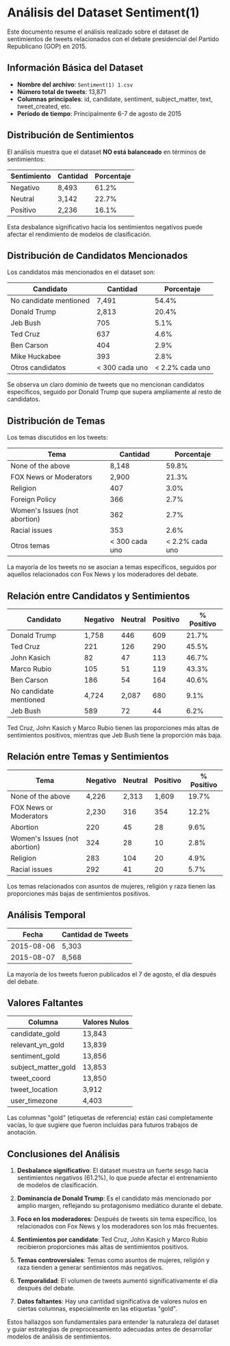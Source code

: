 # Análisis del Dataset Sentiment(1)

Este documento resume el análisis realizado sobre el dataset de sentimientos de tweets relacionados con el debate presidencial del Partido Republicano (GOP) en 2015.

## Información Básica del Dataset

- **Nombre del archivo**: `Sentiment(1) 1.csv`
- **Número total de tweets**: 13,871
- **Columnas principales**: id, candidate, sentiment, subject_matter, text, tweet_created, etc.
- **Período de tiempo**: Principalmente 6-7 de agosto de 2015

## Distribución de Sentimientos

El análisis muestra que el dataset **NO está balanceado** en términos de sentimientos:

| Sentimiento | Cantidad | Porcentaje |
|-------------|----------|------------|
| Negativo    | 8,493    | 61.2%      |
| Neutral     | 3,142    | 22.7%      |
| Positivo    | 2,236    | 16.1%      |

Esta desbalance significativo hacia los sentimientos negativos puede afectar el rendimiento de modelos de clasificación.

## Distribución de Candidatos Mencionados

Los candidatos más mencionados en el dataset son:

| Candidato                 | Cantidad | Porcentaje |
|---------------------------|----------|------------|
| No candidate mentioned    | 7,491    | 54.4%      |
| Donald Trump              | 2,813    | 20.4%      |
| Jeb Bush                  | 705      | 5.1%       |
| Ted Cruz                  | 637      | 4.6%       |
| Ben Carson                | 404      | 2.9%       |
| Mike Huckabee             | 393      | 2.8%       |
| Otros candidatos          | < 300 cada uno | < 2.2% cada uno |

Se observa un claro dominio de tweets que no mencionan candidatos específicos, seguido por Donald Trump que supera ampliamente al resto de candidatos.

## Distribución de Temas

Los temas discutidos en los tweets:

| Tema                               | Cantidad | Porcentaje |
|------------------------------------|----------|------------|
| None of the above                  | 8,148    | 59.8%      |
| FOX News or Moderators             | 2,900    | 21.3%      |
| Religion                           | 407      | 3.0%       |
| Foreign Policy                     | 366      | 2.7%       |
| Women's Issues (not abortion)      | 362      | 2.7%       |
| Racial issues                      | 353      | 2.6%       |
| Otros temas                        | < 300 cada uno | < 2.2% cada uno |

La mayoría de los tweets no se asocian a temas específicos, seguidos por aquellos relacionados con Fox News y los moderadores del debate.

## Relación entre Candidatos y Sentimientos

| Candidato | Negativo | Neutral | Positivo | % Positivo |
|-----------|----------|---------|----------|------------|
| Donald Trump | 1,758 | 446 | 609 | 21.7% |
| Ted Cruz | 221 | 126 | 290 | 45.5% |
| John Kasich | 82 | 47 | 113 | 46.7% |
| Marco Rubio | 105 | 51 | 119 | 43.3% |
| Ben Carson | 186 | 54 | 164 | 40.6% |
| No candidate mentioned | 4,724 | 2,087 | 680 | 9.1% |
| Jeb Bush | 589 | 72 | 44 | 6.2% |

Ted Cruz, John Kasich y Marco Rubio tienen las proporciones más altas de sentimientos positivos, mientras que Jeb Bush tiene la proporción más baja.

## Relación entre Temas y Sentimientos

| Tema | Negativo | Neutral | Positivo | % Positivo |
|------|----------|---------|----------|------------|
| None of the above | 4,226 | 2,313 | 1,609 | 19.7% |
| FOX News or Moderators | 2,230 | 316 | 354 | 12.2% |
| Abortion | 220 | 45 | 28 | 9.6% |
| Women's Issues (not abortion) | 324 | 28 | 10 | 2.8% |
| Religion | 283 | 104 | 20 | 4.9% |
| Racial issues | 292 | 41 | 20 | 5.7% |

Los temas relacionados con asuntos de mujeres, religión y raza tienen las proporciones más bajas de sentimientos positivos.

## Análisis Temporal

| Fecha | Cantidad de Tweets |
|-------|-------------------|
| 2015-08-06 | 5,303 |
| 2015-08-07 | 8,568 |

La mayoría de los tweets fueron publicados el 7 de agosto, el día después del debate.

## Valores Faltantes

| Columna | Valores Nulos |
|---------|---------------|
| candidate_gold | 13,843 |
| relevant_yn_gold | 13,839 |
| sentiment_gold | 13,856 |
| subject_matter_gold | 13,853 |
| tweet_coord | 13,850 |
| tweet_location | 3,912 |
| user_timezone | 4,403 |

Las columnas "gold" (etiquetas de referencia) están casi completamente vacías, lo que sugiere que fueron incluidas para futuros trabajos de anotación.

## Conclusiones del Análisis

1. **Desbalance significativo**: El dataset muestra un fuerte sesgo hacia sentimientos negativos (61.2%), lo que puede afectar el entrenamiento de modelos de clasificación.

2. **Dominancia de Donald Trump**: Es el candidato más mencionado por amplio margen, reflejando su protagonismo mediático durante el debate.

3. **Foco en los moderadores**: Después de tweets sin tema específico, los relacionados con Fox News y los moderadores son los más frecuentes.

4. **Sentimientos por candidato**: Ted Cruz, John Kasich y Marco Rubio recibieron proporciones más altas de sentimientos positivos.

5. **Temas controversiales**: Temas como asuntos de mujeres, religión y raza tienden a generar sentimientos más negativos.

6. **Temporalidad**: El volumen de tweets aumentó significativamente el día después del debate.

7. **Datos faltantes**: Hay una cantidad significativa de valores nulos en ciertas columnas, especialmente en las etiquetas "gold".

Estos hallazgos son fundamentales para entender la naturaleza del dataset y guiar estrategias de preprocesamiento adecuadas antes de desarrollar modelos de análisis de sentimientos.

